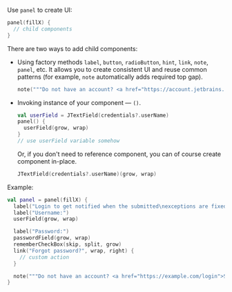 Use `panel` to create UI:

```kotlin
panel(fillX) {
  // child components
}
```
There are two ways to add child components:
* Using factory methods `label`, `button`, `radioButton`, `hint`, `link`, `note`, `panel`, etc. It allows you to create consistent UI and reuse common patterns (for example, `note` automatically adds required top gap).
  ```kotlin
  note("""Do not have an account? <a href="https://account.jetbrains.com/login">Sign Up</a>""", span, wrap)
  ```
* Invoking instance of your component — `()`.
  ```kotlin
  val userField = JTextField(credentials?.userName)
  panel() {
    userField(grow, wrap)
  }
  // use userField variable somehow
  ```
  
  Or, if you don't need to reference component, you can of course create component in-place.
  ```kotlin
  JTextField(credentials?.userName)(grow, wrap)
  ```
   
Example:
```kotlin
val panel = panel(fillX) {
  label("Login to get notified when the submitted\nexceptions are fixed.", span, wrap)
  label("Username:")
  userField(grow, wrap)

  label("Password:")
  passwordField(grow, wrap)
  rememberCheckBox(skip, split, grow)
  link("Forgot password?", wrap, right) {
    // custom action
  }

  note("""Do not have an account? <a href="https://example.com/login">Sign Up</a>""", span, wrap)
}
```